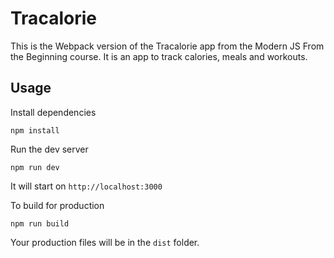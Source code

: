 # Tracalorie

This is the Webpack version of the Tracalorie app from the Modern JS From the Beginning course. It is an app to track calories, meals and workouts.

## Usage

Install dependencies

```
npm install
```

Run the dev server

```
npm run dev
```

It will start on `http://localhost:3000`

To build for production

```
npm run build
```

Your production files will be in the `dist` folder.

